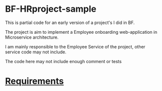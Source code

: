 # BF-HRproject-sample
This is partial code for an early version of a project's I did in BF.

The project is aim to implement a Employee onboarding web-application in Microservice architecture.

I am mainly responsible to the Employee Service of the project, other service code may not include.

The code here may not include enough comment or tests

# [Requirements](https://github.com/Len-Yan/BF-HRproject-sample/blob/master/BF-HRproject-sample/README.md)
